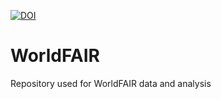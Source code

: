 [![DOI](https://zenodo.org/badge/668769090.svg)](https://zenodo.org/badge/latestdoi/668769090)

# WorldFAIR
Repository used for WorldFAIR data and analysis
